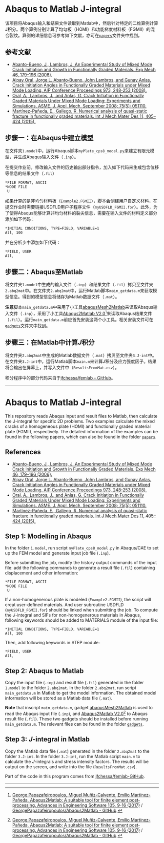 # Abaqus to Matlab J-integral

该项目将Abaqus输入和结果文件读取到Matlab中，然后针对特定的二维算例计算J积分。两个算例分别计算了均匀板（HOMI）和功能梯度材料板（FGMII）的混合裂纹。算例的详细信息可参考如下文献，亦可在[`papers`](/papers/)文件夹中找到。

## 参考文献

* [Abanto-Bueno, J., Lambros, J. An Experimental Study of Mixed Mode Crack Initiation and Growth in Functionally Graded Materials. Exp Mech 46, 179–196 (2006).](https://doi.org/10.1007/s11340-006-6416-6)
* [Alpay Oral, Jorge L. Abanto‐Bueno, John Lambros, and Gunay Anlas. Crack Initiation Angles in Functionally Graded Materials under Mixed Mode Loading. AIP Conference Proceedings 973, 248-253 (2008).](https://doi.org/10.1063/1.2896785)
* [Oral, A., Lambros, J., and Anlas, G. Crack Initiation in Functionally Graded Materials Under Mixed Mode Loading: Experiments and Simulations. ASME. J. Appl. Mech. September 2008; 75(5): 051110.](https://doi.org/10.1115/1.2936238)
* [Martínez-Pañeda, E., Gallego, R. Numerical analysis of quasi-static fracture in functionally graded materials. Int J Mech Mater Des 11, 405–424 (2015).](https://doi.org/10.1007/s10999-014-9265-y)

## 步骤一：在Abaqus中建立模型

在文件夹`1.model`中，运行Abaqus脚本`myPlate_cps8_model.py`来建立有限元模型，并生成Abaqus输入文件（`.inp`）。

在提交作业前，修改输入文件的历史输出部分指令，加入如下代码来生成包含位移等信息的结果文件（`.fil`）

```
*FILE FORMAT, ASCII
*NODE FILE
 U
```

如果计算的是非均匀材料板（`Example2.FGMII`），脚本会创建用户自定义材料，在提交作业时需要链接USDFLD用户子程序文件（`myUSDFLD_FGMII.for`）。此外，为了使得Abaqus能够计算非均匀材料的裂尖信息，需要在输入文件的材料定义部分添加如下代码：

```
*INITIAL CONDITIONS, TYPE=FIELD, VARIABLE=1
All, 100
```

并在分析步中添加如下代码：

```
*FIELD, USER
All,
```

## 步骤二：Abaqus至Matlab

将文件夹`1.model`中生成的输入文件（`.inp`）和结果文件（`.fil`）拷贝至文件夹`2.abq2mat`中。在文件夹`2.abq2mat`中，运行Matlab脚本`main_getdata.m`来获取模型信息。得到的模型信息将储存为Matlab数据文件（`.mat`）。

**注意**脚本`main_getdata.m`中采用了小工具[abaqusMesh2Matlab][abaqusMesh2Matlab]来读取Abaqus输入文件（`.inp`），采用了小工具[Abaqus2Matlab V2.0][Abaqus2Matlab][^1]来读取Abaqus结果文件（`.fil`）。运行`main_getdata.m`前应首先安装这两个小工具。相关安装文件可在[`gadgets`](/gadgets/)文件夹中找到。

## 步骤三：在Matlab中计算*J*积分

将文件夹`2.abq2mat`中生成的Matlab数据文件（`.mat`）拷贝至文件夹`3.J-int`中。在文件夹`3.J-int`中，运行Matlab脚本`main.m`来计算*J*积分及应力强度因子。结果将会输出在屏幕上，并写入文件中（`ResultsFromMat.csv`）。

积分程序中的部分代码来自于[jfchessa/femlab - GitHub](https://github.com/jfchessa/femlab)。

---

# Abaqus to Matlab J-integral

This repository reads Abaqus input and result files to Matlab, then calculate the J-integral for specific 2D problems. Two examples calculate the mixed cracks of a homogeneous plate (HOMI) and functionally graded material plate (FGMII), respectively. The detailed information of the examples can be found in the following papers, which can also be found in the folder [`papers`](/papers/).

## References

* [Abanto-Bueno, J., Lambros, J. An Experimental Study of Mixed Mode Crack Initiation and Growth in Functionally Graded Materials. Exp Mech 46, 179–196 (2006).](https://doi.org/10.1007/s11340-006-6416-6)
* [Alpay Oral, Jorge L. Abanto‐Bueno, John Lambros, and Gunay Anlas. Crack Initiation Angles in Functionally Graded Materials under Mixed Mode Loading. AIP Conference Proceedings 973, 248-253 (2008).](https://doi.org/10.1063/1.2896785)
* [Oral, A., Lambros, J., and Anlas, G. Crack Initiation in Functionally Graded Materials Under Mixed Mode Loading: Experiments and Simulations. ASME. J. Appl. Mech. September 2008; 75(5): 051110.](https://doi.org/10.1115/1.2936238)
* [Martínez-Pañeda, E., Gallego, R. Numerical analysis of quasi-static fracture in functionally graded materials. Int J Mech Mater Des 11, 405–424 (2015).](https://doi.org/10.1007/s10999-014-9265-y)

## Step 1: Modelling in Abaqus

In the folder `1.model`, run script `myPlate_cps8_model.py` in Abaqus/CAE to set up the FEM model and generate input job file (`.inp`).

Before submitting the job, modify the history output commands of the input file: add the following commands to generate a result file (`.fil`) containing displacement and other information:

```
*FILE FORMAT, ASCII
*NODE FILE
 U
```

If a non-homogenerous plate is modeled (`Example2.FGMII`), the script will creat user-defined materials. And user subroutine USDFLD (`myUSDFLD_FGMII.for`) should be linked when submitting the job. To compute the *J*-integral and SIFs for non-homogenerous materials in Abaqus, following keywords should be added to MATERIALS module of the input file:

```
*INITIAL CONDITIONS, TYPE=FIELD, VARIABLE=1
All, 100
```

Then, add following keywords in STEP module:

```
*FIELD, USER
All,
```

## Step 2: Abaqus to Matlab

Copy the input file (`.inp`) and result file (`.fil`) generated in the folder `1.model` to the folder `2.abq2mat`. In the folder `2.abq2mat`, run script `main_getdata.m` in Matlab to get the model information. The obtained model information will be stored as a Matlab data file (`.mat`).

**Note** that inscript `main_getdata.m`, gadget [abaqusMesh2Matlab][abaqusMesh2Matlab] is used to read the Abaqus input file (`.inp`), and [Abaqus2Matlab V2.0][Abaqus2Matlab][^1] to Abaqus result file (`.fil`). These two gadgets should be installed before running `main_getdata.m`. The relevant files can be found in the folder [`gadgets`](/gadgets/).

## Step 3: *J*-integral in Matlab

Copy the Matlab data file (`.mat`) generated in the folder `2.abq2mat` to the folder `3.J-int`. In the folder `3.J-int`, run the Matlab script `main.m` to calculate the *J*-integrals and stress intensity factors. The results will be output on the screen, and write into the file (`ResultsFromMat.csv`).

Part of the code in this program comes from [jfchessa/femlab-GitHub](https://github.com/jfchessa/femlab).

---

[^1]: [George Papazafeiropoulos, Miguel Muñiz-Calvente, Emilio Martínez-Pañeda. Abaqus2Matlab: A suitable tool for finite element post-processing. Advances in Engineering Software 105, 9-16 (2017)](https://doi.org/10.1016/j.advengsoft.2017.01.006) / [GeorgePapazafeiropoulos/Abaqus2Matlab - GitHub](https://github.com/GeorgePapazafeiropoulos/Abaqus2Matlab).

[Abaqus2Matlab]: http://www.abaqus2matlab.com/
[abaqusMesh2Matlab]: https://www.mathworks.com/matlabcentral/fileexchange/67437-abaqusmesh2matlab
